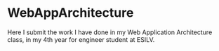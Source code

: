 # WebAppArchitecture
Here I submit the work I have done in my Web Application Architecture class, in my 4th year for engineer student at ESILV.
